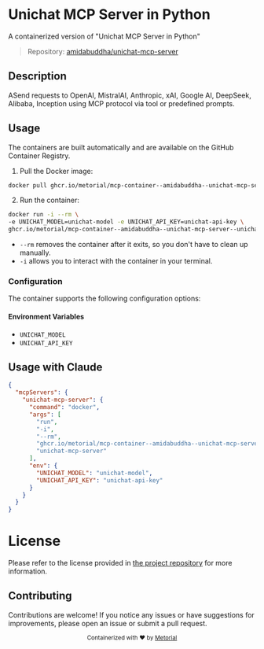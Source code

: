
# Unichat MCP Server in Python

A containerized version of "Unichat MCP Server in Python"

> Repository: [amidabuddha/unichat-mcp-server](https://github.com/amidabuddha/unichat-mcp-server)

## Description

ASend requests to OpenAI, MistralAI, Anthropic, xAI, Google AI, DeepSeek, Alibaba, Inception using MCP protocol via tool or predefined prompts.


## Usage

The containers are built automatically and are available on the GitHub Container Registry.

1. Pull the Docker image:

```bash
docker pull ghcr.io/metorial/mcp-container--amidabuddha--unichat-mcp-server--unichat-mcp-server
```

2. Run the container:

```bash
docker run -i --rm \ 
-e UNICHAT_MODEL=unichat-model -e UNICHAT_API_KEY=unichat-api-key \
ghcr.io/metorial/mcp-container--amidabuddha--unichat-mcp-server--unichat-mcp-server  "unichat-mcp-server"
```

- `--rm` removes the container after it exits, so you don't have to clean up manually.
- `-i` allows you to interact with the container in your terminal.



### Configuration

The container supports the following configuration options:




#### Environment Variables

- `UNICHAT_MODEL`
- `UNICHAT_API_KEY`




## Usage with Claude

```json
{
  "mcpServers": {
    "unichat-mcp-server": {
      "command": "docker",
      "args": [
        "run",
        "-i",
        "--rm",
        "ghcr.io/metorial/mcp-container--amidabuddha--unichat-mcp-server--unichat-mcp-server",
        "unichat-mcp-server"
      ],
      "env": {
        "UNICHAT_MODEL": "unichat-model",
        "UNICHAT_API_KEY": "unichat-api-key"
      }
    }
  }
}
```

# License

Please refer to the license provided in [the project repository](https://github.com/amidabuddha/unichat-mcp-server) for more information.

## Contributing

Contributions are welcome! If you notice any issues or have suggestions for improvements, please open an issue or submit a pull request.

<div align="center">
  <sub>Containerized with ❤️ by <a href="https://metorial.com">Metorial</a></sub>
</div>
  